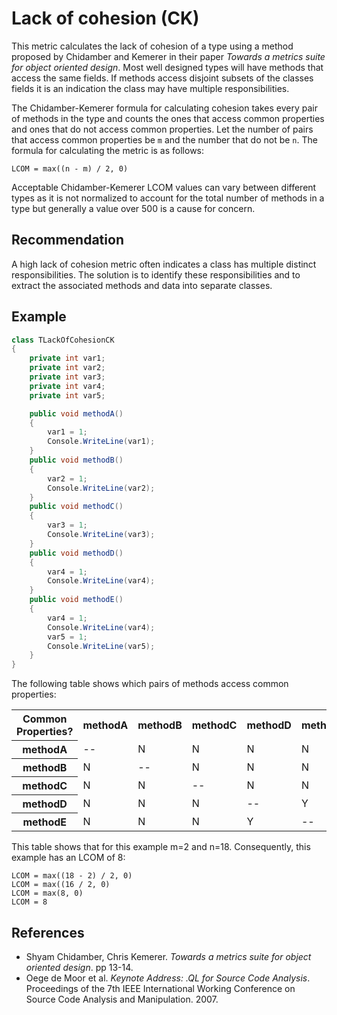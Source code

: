 # Lack of cohesion (CK)
This metric calculates the lack of cohesion of a type using a method proposed by Chidamber and Kemerer in their paper *Towards a metrics suite for object oriented design*. Most well designed types will have methods that access the same fields. If methods access disjoint subsets of the classes fields it is an indication the class may have multiple responsibilities.

The Chidamber-Kemerer formula for calculating cohesion takes every pair of methods in the type and counts the ones that access common properties and ones that do not access common properties. Let the number of pairs that access common properties be `m` and the number that do not be `n`. The formula for calculating the metric is as follows:

```
LCOM = max((n - m) / 2, 0)
```
Acceptable Chidamber-Kemerer LCOM values can vary between different types as it is not normalized to account for the total number of methods in a type but generally a value over 500 is a cause for concern.


## Recommendation
A high lack of cohesion metric often indicates a class has multiple distinct responsibilities. The solution is to identify these responsibilities and to extract the associated methods and data into separate classes.


## Example

```csharp
class TLackOfCohesionCK
{
    private int var1;
    private int var2;
    private int var3;
    private int var4;
    private int var5;

    public void methodA()
    {
        var1 = 1;
        Console.WriteLine(var1);
    }
    public void methodB()
    {
        var2 = 1;
        Console.WriteLine(var2);
    }
    public void methodC()
    {
        var3 = 1;
        Console.WriteLine(var3);
    }
    public void methodD()
    {
        var4 = 1;
        Console.WriteLine(var4);
    }
    public void methodE()
    {
        var4 = 1;
        Console.WriteLine(var4);
        var5 = 1;
        Console.WriteLine(var5);
    }
}

```
The following table shows which pairs of methods access common properties:

<table> <tbody> <tr> <th>Common Properties?</th> <th>methodA</th> <th>methodB</th> <th>methodC</th> <th>methodD</th> <th>methodE</th> </tr> <tr> <th>methodA</th> <td>--</td> <td>N</td> <td>N</td> <td>N</td> <td>N</td> </tr> <tr> <th>methodB</th> <td>N</td> <td>--</td> <td>N</td> <td>N</td> <td>N</td> </tr> <tr> <th>methodC</th> <td>N</td> <td>N</td> <td>--</td> <td>N</td> <td>N</td> </tr> <tr> <th>methodD</th> <td>N</td> <td>N</td> <td>N</td> <td>--</td> <td>Y</td> </tr> <tr> <th>methodE</th> <td>N</td> <td>N</td> <td>N</td> <td>Y</td> <td>--</td> </tr> </tbody> </table>
This table shows that for this example m=2 and n=18. Consequently, this example has an LCOM of 8:

```
LCOM = max((18 - 2) / 2, 0)
LCOM = max((16 / 2, 0)
LCOM = max(8, 0)
LCOM = 8
```

## References
* Shyam Chidamber, Chris Kemerer. *Towards a metrics suite for object oriented design*. pp 13-14.
* Oege de Moor et al. *Keynote Address: .QL for Source Code Analysis*. Proceedings of the 7th IEEE International Working Conference on Source Code Analysis and Manipulation. 2007.
